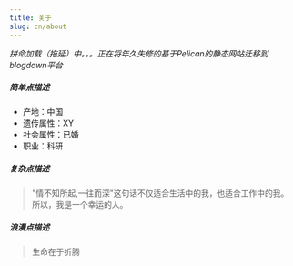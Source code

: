 ```yaml
---
title: 关于
slug: cn/about
---
```


_拼命加载（拖延）中。。。正在将年久失修的基于Pelican的静态网站迁移到blogdown平台_

##### 简单点描述
* 产地：中国
* 遗传属性：XY
* 社会属性：已婚
* 职业：科研

##### 复杂点描述
>"情不知所起,一往而深"这句话不仅适合生活中的我，也适合工作中的我。所以，我是一个幸运的人。

##### 浪漫点描述
>生命在于折腾